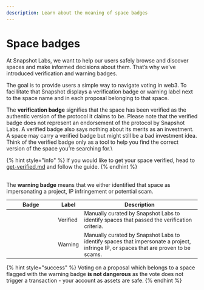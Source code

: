 ```yaml
---
description: Learn about the meaning of space badges
---
```


# Space badges

At Snapshot Labs, we want to help our users safely browse and discover spaces and make informed decisions about them. That’s why we’ve introduced verification and warning badges.

The goal is to provide users a simple way to navigate voting in web3. To facillitate that Snapshot displays a verification badge or warning label next to the space name and in each proposal belonging to that space.

The **verification badge** signifies that the space has been verified as the authentic version of the protocol it claims to be. Please note that the verified badge does not represent an endorsement of the protocol by Snapshot Labs. A verified badge also says nothing about its merits as an investment. A space may carry a verified badge but might still be a bad investment idea. Think of the verified badge only as a tool to help you find the correct version of the space you’re searching for.\


{% hint style="info" %}
If you would like to get your space verified, head to [get-verified.md](get-verified.md "mention") and follow the guide.
{% endhint %}

\
The **warning badge** means that we either identified that space as impersonating a project, IP infringement or potential scam.

<table><thead><tr><th width="115">Badge</th><th>Label</th><th>Description</th></tr></thead><tbody><tr><td><img src="../../.gitbook/assets/Capture d’écran 2022-10-24 à 22.01.25 (1) (1) (1) (1).png" alt=""></td><td>Verified</td><td>Manually curated by Snapshot Labs to identify spaces that passed the verification criteria.</td></tr><tr><td><img src="../../.gitbook/assets/Capture d’écran 2022-10-24 à 22.02.40.png" alt=""></td><td>Warning</td><td>Manually curated by Snapshot Labs to identify spaces that impersonate a project, infringe IP, or spaces that are proven to be scams.</td></tr></tbody></table>

{% hint style="success" %}
Voting on a proposal which belongs to a space flagged with the warning badge **is not dangerous** as the vote does not trigger a transaction - your account as assets are safe.
{% endhint %}
